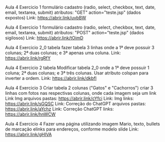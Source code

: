 Aula 4 Exercicio 1 formulário cadastro (radio, select, checkbox, text, date, email, textarea, submit) atributos: "GET" action="teste.jsp" (dados expostos)
Link: https://abrir.link/uvbBW

Aula 4 Exercicio 1 formulário cadastro (radio, select, checkbox, text, date, email, textarea, submit) atributos: "POST" action="teste.jsp" (dados sigilosos) 
Link: https://abrir.link/tOimD

Aula 4 Exercicio 2_0 tabela fazer tabela 3 linhas onde a 1ª deve possuir 3 colunas; 2ª duas colunas; e 3ª apenas uma coluna. 
Link: https://abrir.link/rgRfY

Aula 4 Exercicio 2 tabela Modificar tabela 2_0 onde a 1ª deve possuir 1 coluna; 2ª duas colunas; e 3ª três colunas. Usar atributo colspan para inverter a ordem. 
Link: https://abrir.link/dkbfI

Aula 4 Exercicio 3 Criar tabela 2 colunas ("Gatos" e "Cachorros") criar 3 linhas com fotos nas respectivas colunas, onde cada imagem seja um link 
Link Img arquivos pastas: https://abrir.link/cYfci
Link: Img links: https://abrir.link/sGQSC
Link: Correção do ChatGPT arquivos pastas: https://abrir.link/aYchz
Link: Correção ChatGPT links: https://abrir.link/hnWCW

Aula 4 Exercicio 4 Fazer uma página utilizando imagem Mario, texto, bullets de marcação elinks para endereços, conforme modelo slide 
Link: https://abrir.link/gHIVA
